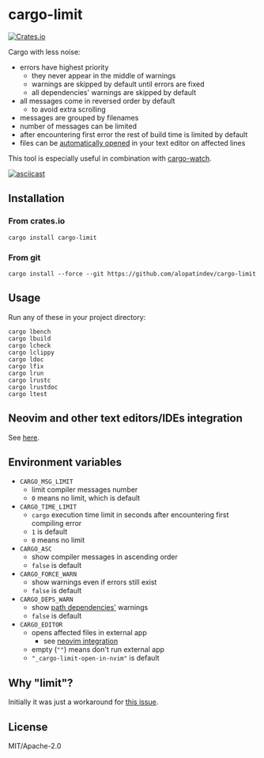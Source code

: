# cargo-limit
[![Crates.io](https://img.shields.io/crates/v/cargo-limit.svg)](https://crates.io/crates/cargo-limit)

Cargo with less noise:
- errors have highest priority
    - they never appear in the middle of warnings
    - warnings are skipped by default until errors are fixed
    - all dependencies' warnings are skipped by default
- all messages come in reversed order by default
    - to avoid extra scrolling
- messages are grouped by filenames
- number of messages can be limited
- after encountering first error the rest of build time is limited by default
- files can be [automatically opened](#neovim-integration) in your text editor on affected lines

This tool is especially useful in combination with [cargo-watch](https://crates.io/crates/cargo-watch).

[![asciicast](https://asciinema.org/a/372235.svg)](https://asciinema.org/a/372235)

## Installation

### From crates.io
```
cargo install cargo-limit
```

### From git
```
cargo install --force --git https://github.com/alopatindev/cargo-limit
```

## Usage
Run any of these in your project directory:
```
cargo lbench
cargo lbuild
cargo lcheck
cargo lclippy
cargo ldoc
cargo lfix
cargo lrun
cargo lrustc
cargo lrustdoc
cargo ltest
```

## Neovim and other text editors/IDEs integration
See [here](EDITOR-INTEGRATION.md#neovim-integration).

## Environment variables
- `CARGO_MSG_LIMIT`
    - limit compiler messages number
    - `0` means no limit, which is default
- `CARGO_TIME_LIMIT`
    - `cargo` execution time limit in seconds after encountering first compiling error
    - `1` is default
    - `0` means no limit
- `CARGO_ASC`
    - show compiler messages in ascending order
    - `false` is default
- `CARGO_FORCE_WARN`
    - show warnings even if errors still exist
    - `false` is default
- `CARGO_DEPS_WARN`
    - show [path dependencies'](https://doc.rust-lang.org/cargo/reference/specifying-dependencies.html#specifying-path-dependencies) warnings
    - `false` is default
- `CARGO_EDITOR`
    - opens affected files in external app
        - see [neovim integration](EDITOR-INTEGRATION.md#neovim-integration)
    - empty (`""`) means don't run external app
    - `"_cargo-limit-open-in-nvim"` is default

## Why "limit"?
Initially it was just a workaround for [this issue](https://github.com/rust-lang/rust/issues/27189).

## License
MIT/Apache-2.0
